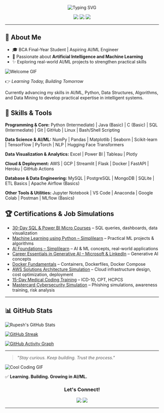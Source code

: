 <p align="center">
  <img src="https://readme-typing-svg.demolab.com?font=Fira+Code&pause=1000&color=5BF7F7&width=435&lines=Hi+there!+I'm+Rupesh+Kumar+Shah;Aspiring+AI/ML+Engineer+|+BCA+Final-Year" alt="Typing SVG" />
</p>

<p align="center">
  <img src="https://komarev.com/ghpvc/?username=iamrupesh1&color=blueviolet">
  <img src="https://img.shields.io/badge/Open%20to-Internships-yellowgreen">
  <img src="https://img.shields.io/badge/Currently%20Learning-AI%20%26%20Machine%20Learning-blue">
</p>

---

## 🚀 About Me  
- 🎓 BCA Final-Year Student | Aspiring AI/ML Engineer  
- 🤖 Passionate about **Artificial Intelligence and Machine Learning**  
- ✨ Exploring real-world AI/ML projects to strengthen practical skills  

![Welcome GIF](https://media.giphy.com/media/qgQUggAC3Pfv687qPC/giphy.gif)

👉 *Learning Today, Building Tomorrow*  

Currently advancing my skills in AI/ML, Python, Data Structures, Algorithms, and Data Mining to develop practical expertise in intelligent systems.

## 🧰 Skills & Tools

**Programming & Core:** Python (Intermediate) | Java (Basic) | C (Basic) | SQL (Intermediate) | Git | GitHub | Linux | Bash/Shell Scripting  

**Data Science & AI/ML:** NumPy | Pandas | Matplotlib | Seaborn | Scikit-learn | TensorFlow | PyTorch | NLP | Hugging Face Transformers  

**Data Visualization & Analytics:** Excel | Power BI | Tableau | Plotly  

**Cloud & Deployment:** AWS | GCP | Streamlit | Flask | Docker | FastAPI | Heroku | GitHub Actions  

**Database & Data Engineering:** MySQL | PostgreSQL | MongoDB | SQLite | ETL Basics | Apache Airflow (Basics)  

**Other Tools & Utilities:** Jupyter Notebook | VS Code | Anaconda | Google Colab | Postman | MLflow (Basics)




## 🏆 Certifications & Job Simulations

- [30-Day SQL & Power BI Micro Courses](https://github.com/iamrupesh1/SQL---power-BI-micro-course) – SQL queries, dashboards, data visualization  
- [Machine Learning using Python – Simplilearn](https://www.linkedin.com/posts/rupesh-kumar-shah-691458292_ai-foundation-machine-learning-using-python-activity-7379939411603415040-CD4x?utm_source=share&utm_medium=member_desktop&rcm=ACoAAEbm3s0ByFvagN4gJ4vQhhGpk1mzGWfLD6g) – Practical ML projects & algorithms  
- [AI Foundations – Simplilearn](https://www.linkedin.com/posts/rupesh-kumar-shah-691458292_ai-foundation-machine-learning-using-python-activity-7379939411603415040-CD4x?utm_source=share&utm_medium=member_desktop&rcm=ACoAAEbm3s0ByFvagN4gJ4vQhhGpk1mzGWfLD6g) – AI & ML concepts, real-world applications  
- [Career Essentials in Generative AI – Microsoft & LinkedIn](https://www.linkedin.com/posts/rupesh-kumar-shah-691458292_certificate-of-completion-activity-7257100048067354624-eSAg?utm_source=share&utm_medium=member_desktop&rcm=ACoAAEbm3s0ByFvagN4gJ4vQhhGpk1mzGWfLD6g) – Generative AI concepts  
- [Docker Fundamentals](https://learn.cantrill.io/courses/enrolled/1951081) – Containers, Dockerfiles, Docker Compose  
- [AWS Solutions Architecture Simulation](https://github.com/iamrupesh1/aws-solutions-architecture-simulation) – Cloud infrastructure design, cost optimization, deployment
- [15-Day Medical Coding Training](https://www.linkedin.com/posts/rupesh-kumar-shah-691458292_medical-coding-certification-activity-7289652911561678849-k7_k?utm_source=share&utm_medium=member_desktop&rcm=ACoAAEbm3s0ByFvagN4gJ4vQhhGpk1mzGWfLD6g) – ICD-10, CPT, HCPCS  
- [Mastercard Cybersecurity Simulation](https://github.com/iamrupesh1/mastercard-cybersecurity-simulation) – Phishing simulations, awareness training, risk analysis  

---

## 📊 GitHub Stats  

![Rupesh's GitHub Stats](https://github-readme-stats.vercel.app/api?username=iamrupesh1&show_icons=true&theme=tokyonight&count_private=true)

[![GitHub Streak](https://streak-stats.demolab.com/?user=iamrupesh1&theme=tokyonight)](https://git.io/streak-stats)

[![GitHub Activity Graph](https://github-readme-activity-graph.vercel.app/graph?username=iamrupesh1&theme=tokyo-night)](https://github.com/Ashutosh00710/github-readme-activity-graph)

---

> *"Stay curious. Keep building. Trust the process."*  

![Cool Coding GIF](https://media.giphy.com/media/f3iwJFOVOwuy7K6FFw/giphy.gif)

✅ **Learning. Building. Growing in AI/ML.**


<h3 align="center">Let's Connect!</h3>

<p align="center">
  <a href="mailto:shahrupesh511@gmail.com"><img src="https://img.shields.io/badge/Gmail-D14836?style=for-the-badge&logo=gmail&logoColor=white"></a>
  <a href="https://www.linkedin.com/in/rupesh-kumar-shah-691458292"><img src="https://img.shields.io/badge/LinkedIn-blue?style=for-the-badge&logo=linkedin&logoColor=white"></a>
</p>

---
